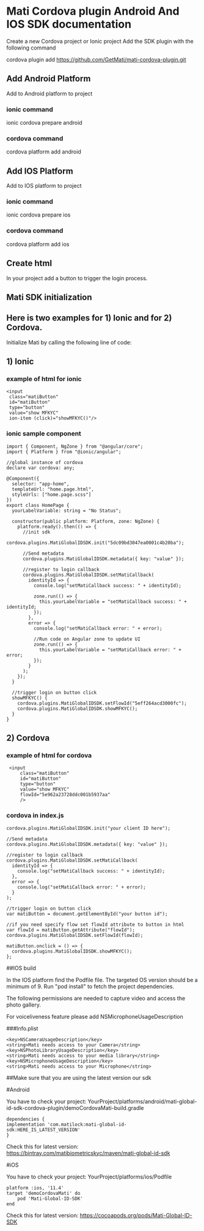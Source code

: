 # Mati Cordova plugin Android And IOS SDK documentation

Create a new Cordova project or Ionic project
Add the SDK plugin with the following command

cordova plugin add https://github.com/GetMati/mati-cordova-plugin.git

## Add Android Platform

Add to Android platform to project

### ionic command

ionic cordova prepare android

### cordova command

cordova platform add android

## Add IOS Platform

Add to IOS platform to project

### ionic command

ionic cordova prepare ios

### cordova command

cordova platform add ios

## Create html

In your project add a button to trigger the login process.

## Mati SDK initialization
## Here is two examples for 1) Ionic and for 2) Cordova.

Initialize Mati by calling the following line of code:

## 1) Ionic
### example of html for ionic

```
<input
 class="matiButton"
 id="matiButton"
 type="button"
 value="show MFKYC"
 ion-item (click)="showMFKYC()"/>
 ```
   
### ionic sample component

    import { Component, NgZone } from "@angular/core";
    import { Platform } from "@ionic/angular";

    //global instance of cordova
    declare var cordova: any;

    @Component({
      selector: "app-home",
      templateUrl: "home.page.html",
      styleUrls: ["home.page.scss"]
    })
    export class HomePage {
      yourLabelVariable: string = "No Status";

      constructor(public platform: Platform, zone: NgZone) {
        platform.ready().then(() => {
          //init sdk
          cordova.plugins.MatiGlobalIDSDK.init("5dc09bd3047ea0001c4b20ba");

          //Send metadata
          cordova.plugins.MatiGlobalIDSDK.metadata({ key: "value" });

          //register to login callback
          cordova.plugins.MatiGlobalIDSDK.setMatiCallback(
            identityId => {
              console.log("setMatiCallback success: " + identityId);

              zone.run(() => {
                this.yourLabelVariable = "setMatiCallback success: " + identityId;
              });
            },
            error => {
              console.log("setMatiCallback error: " + error);

              //Run code on Angular zone to update UI
              zone.run(() => {
                this.yourLabelVariable = "setMatiCallback error: " + error;
              });
            }
          );
        });
      }

      //trigger login on button click
      showMFKYC() {
	    cordova.plugins.MatiGlobalIDSDK.setFlowId("5eff264acd3000fc");
        cordova.plugins.MatiGlobalIDSDK.showMFKYC();
      }
    }
    
## 2) Cordova

### example of html for cordova
```
 <input
     class="matiButton"
     id="matiButton"
     type="button"
     value="show MFKYC"
     flowId="5e962a23728ddc001b5937aa"
     />
 ```
 
### cordova in index.js

    cordova.plugins.MatiGlobalIDSDK.init("your client ID here");

    //Send metadata
    cordova.plugins.MatiGlobalIDSDK.metadata({ key: "value" });

    //register to login callback
    cordova.plugins.MatiGlobalIDSDK.setMatiCallback(
      identityId => {
        console.log("setMatiCallback success: " + identityId);
      },
      error => {
        console.log("setMatiCallback error: " + error);
      }
    );

    //trigger login on button click
    var matiButton = document.getElementById("your button id");
    
    //if you need specify flow set flowId attribute to button in html
    var flowId = matiButton.getAttribute("flowId");
    cordova.plugins.MatiGlobalIDSDK.setFlowId(flowId);
    
    matiButton.onclick = () => {
      cordova.plugins.MatiGlobalIDSDK.showMFKYC();
    };

##IOS build

In the IOS platform find the Podfile file. The targeted OS version should be a minimum of 9. Run "pod install" to fetch the project dependencies.

The following permissions are needed to capture video and access the photo gallery.

For voiceliveness feature please add NSMicrophoneUsageDescription

###Info.plist

```
<key>NSCameraUsageDescription</key>
<string>Mati needs access to your Camera</string>
<key>NSPhotoLibraryUsageDescription</key>
<string>Mati needs access to your media library</string>
<key>NSMicrophoneUsageDescription</key>
<string>Mati needs access to your Microphone</string>
```
##Make sure that you are using the latest version our sdk

#Android

You have to check your project: YourProject/platforms/android/mati-global-id-sdk-cordova-plugin/demoCordovaMati-build.gradle

```
dependencies {
implementation 'com.matilock:mati-global-id-sdk:HERE_IS_LATEST_VERSION'
}
```
Check this for latest version: 
https://bintray.com/matibiometricskyc/maven/mati-global-id-sdk

#iOS

You have to check your project: YourProject/platforms/ios/Podfile

```
platform :ios, '11.4'
target 'demoCordovaMati' do
    pod 'Mati-Global-ID-SDK'
end
```
Check this for latest version: 
https://cocoapods.org/pods/Mati-Global-ID-SDK




